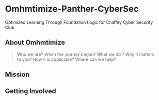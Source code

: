 # Omhmtimize-Panther-CyberSec
Optimized Learning Through Foundation Logic for Chaffey Cyber Security Club


## About Omhmtimize

  > Who we are?
  > When the journey began?
  > What we do ?
  > Why it matters to you?
  > How it is applicable?
  > Where can we help?
  
## Mission


## Getting Involved
